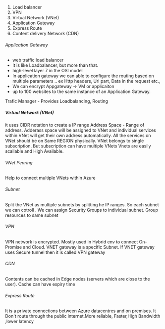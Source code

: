 1. Load balancer
2. VPN
3. Virtual Network (VNet)
4. Application Gateway
5. Express Route
6. Content delivery Network (CDN)

###### Application Gateway
- web traffic load balancer
- It is like Loadbalancer, but more than that.
- high-level layer 7 in the OSI model
- In application gateway we can able to configure the routing based on multiple parameters .. ex Http headers, Url part, Data in the request etc.,
- We can encrypt Appgateway -> VM or applicaiton
- up to 100 websites to the same instance of an Application Gateway.


Trafic Manager - Provides Loadbalancing, Routing



 


##### Virtual Network (VNet)
it uses CIDR notation to create a IP range
Address Space - Range of address.
Adderass space will be assigned to VNet and individual services within VNet will get their own address automatically.
All the services on VNet should be on Same REGION physically.
VNet belongs to single subscription. But subscription can have multiple VNets
Vnets are easily scallable and High Available.

###### VNet Pearing
Help to connect multiple VNets within Azure


###### Subnet
Split the VNet as multiple subnets by splitting he IP ranges. So each subnet we can cotroll .
We can assign Security Groups to individual subnet.
Group resources to same subnet


###### VPN
VPN network is encrypted.
Mostly used in Hybrid env to connect On-Promise and Cloud.
VNET gateway is a specific Subnet. If VNET gateway uses Secure tunnel then it is called VPN gateway

###### CDN
Contents can be cached in Edge nodes (servers which are close to the user). Cache can have expiry time

###### Express Route
 It is a private connections between Azure datacentres and on premises.
 It Don't route through the public internet.More reliable, Faster,High Bandwidth ,lower latency
